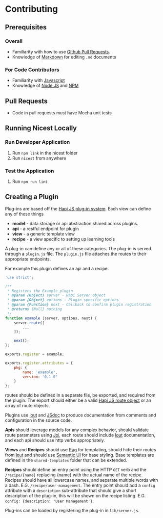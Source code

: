 # Contributing

## Prerequisites

### Overall

* Familiarity with how to use [Github Pull Requests](https://help.github.com/articles/using-pull-requests/).
* Knowledge of [Markdown](https://help.github.com/articles/markdown-basics/) for editing `.md` documents

### For Code Contributors

* Familiarity with [Javascript](https://developer.mozilla.org/en-US/docs/Web/JavaScript)
* Knowledge of [Node JS](https://nodejs.org/documentation/) and [NPM](https://docs.npmjs.com/)

## Pull Requests

* Code in pull requests must have Mocha unit tests

## Running Nicest Locally

### Run Developer Application

1. Run `npm link` in the nicest folder
2. Run `nicest` from anywhere

### Test the Application

1. Run `npm run lint`

## Creating a Plugin

Plug-ins are based off the [Hapi JS plug-in system](http://hapijs.com/tutorials/plugins).
Each view can define any of these things

* **model** - data storage or api abstraction shared across plugins.
* **api** - a restful endpoint for plugin
* **view** - a generic template view
* **recipe** - a view specific to setting up learning tools

A plug-in can define any or all of these categories.
The plug-in is served through a `plugin.js` file.
The `plugin.js` file attaches the routes to their appropriate endpoints.

For example this plugin defines an api and a recipe.

``` js
'use strict';

/**
 * Registers the Example plugin
 * @param {Object} server - Hapi Server object
 * @param {Object} options - Plugin specific options
 * @param {Function} next - Callback to confirm plugin registration
 * @returns {Null} nothing
 */
function example (server, options, next) {
    server.route([
        ...
    ]);

    next();
};

exports.register = example;

exports.register.attributes = {
    pkg: {
        name: 'example',
        version: '0.1.0'
    }
};
```

routes should be defined in a separate file, be exported, and required from the plugin.
The export should either be a valid [Hapi JS route object](http://hapijs.com/tutorials/routing)
or an array of route objects.

Plugins use [lout](https://github.com/hapijs/lout) and [JSdoc](https://github.com/jsdoc3/jsdoc)
to produce documentation from comments and configuration in the source code.

**Apis** should leverage models for any complex behavior, should validate route parameters using
[Joi](https://github.com/hapijs/joi), each route should include [lout](http://hapijs.com/tutorials/routing#config)
documentation, and each api should use http verbs appropriately.

**Views** and **Recipes** should use [Pug](http://jade-lang.com/reference/) for templating, should hide their routes
from [lout](https://github.com/hapijs/lout#ignoring-a-route-in-documentation) and should use
[Semantic UI](http://semantic-ui.com/) for base styling. Base templates are defined in the `shared-templates` folder
that can be extended.

**Recipes** should define an entry point using the HTTP `GET` verb and the `/recipe/{name}` replacing {name} with the
actual name of the recipe. Recipes should have all lowercase names, and separate multiple words with a dash. E.G.
`/recipe/user-management`. The entry point should add a `config` attribute with a `description` sub-attribute that
should give a short description of the plug-in, this will be shown on the recipe listing. E.G.
`config: {description: 'User Management'}`.

 Plug-ins can be loaded by registering the plug-in in `lib/server.js`.
